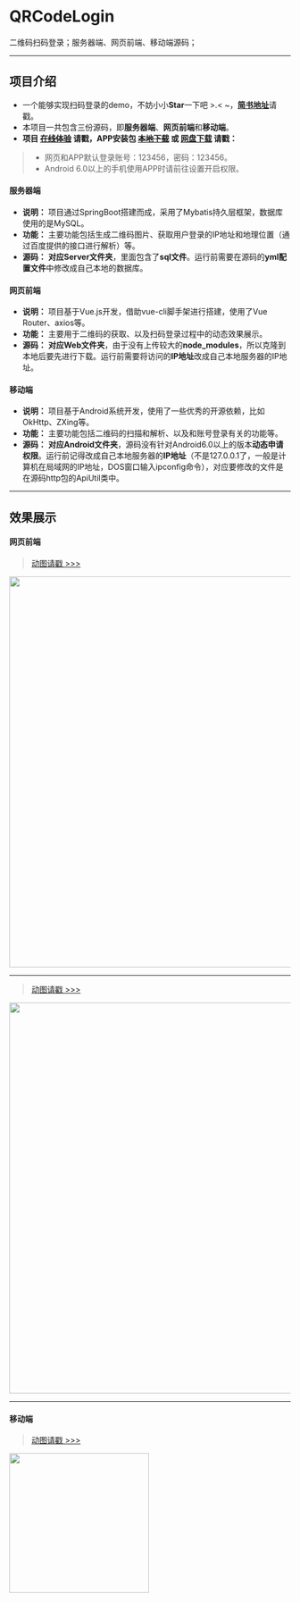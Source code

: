 # QRCodeLogin
二维码扫码登录；服务器端、网页前端、移动端源码；

----
## 项目介绍
- 一个能够实现扫码登录的demo，不妨小小**Star**一下吧 >.< ~，[**简书地址**](https://www.jianshu.com/p/d5a7a3081bbf)请戳。
- 本项目一共包含三份源码，即**服务器端**、**网页前端**和**移动端**。
- **项目 [~~在线体验~~](http://github.trunch.cn/) 请戳，APP安装包 [~~本地下载~~](http://res.trunch.cn/auth/auth.apk) 或 [网盘下载](https://pan.baidu.com/s/1Q76TcKfwkvH2czYfTYrqJg) 请戳：**
> - 网页和APP默认登录账号：123456，密码：123456。
> - Android 6.0以上的手机使用APP时请前往设置开启权限。
#### 服务器端
- **说明：** 项目通过SpringBoot搭建而成，采用了Mybatis持久层框架，数据库使用的是MySQL。
- **功能：** 主要功能包括生成二维码图片、获取用户登录的IP地址和地理位置（通过百度提供的接口进行解析）等。
- **源码：** **对应Server文件夹**，里面包含了**sql文件**。运行前需要在源码的**yml配置文件**中修改成自己本地的数据库。
#### 网页前端
- **说明：** 项目基于Vue.js开发，借助vue-cli脚手架进行搭建，使用了Vue Router、axios等。
- **功能：** 主要用于二维码的获取、以及扫码登录过程中的动态效果展示。
- **源码：** **对应Web文件夹**，由于没有上传较大的**node_modules**，所以克隆到本地后要先进行下载。运行前需要将访问的**IP地址**改成自己本地服务器的IP地址。
#### 移动端
- **说明：** 项目基于Android系统开发，使用了一些优秀的开源依赖，比如OkHttp、ZXing等。
- **功能：** 主要功能包括二维码的扫描和解析、以及和账号登录有关的功能等。
- **源码：** **对应Android文件夹**，源码没有针对Android6.0以上的版本**动态申请权限**。运行前记得改成自己本地服务器的**IP地址**（不是127.0.0.1了，一般是计算机在局域网的IP地址，DOS窗口输入ipconfig命令），对应要修改的文件是在源码http包的ApiUtil类中。

---
## 效果展示
#### 网页前端
> [动图请戳 >>>](https://upload-images.jianshu.io/upload_images/15955542-895dd1e14847420a.gif) 
<img src="https://github.com/HeyJC/QRCodeLogin/blob/master/Images/web-loadcode.gif?raw=true" width="700" align=center />

---
> [动图请戳 >>>](https://upload-images.jianshu.io/upload_images/15955542-73b9422c0d2c63fd.gif) 
<img src="https://github.com/HeyJC/QRCodeLogin/blob/master/Images/web-scancode.gif?raw=true" width="700" align=center />

---
#### 移动端
> [动图请戳 >>>](https://upload-images.jianshu.io/upload_images/15955542-ae1898781a012dfd.gif) 
<img src="https://github.com/HeyJC/QRCodeLogin/blob/master/Images/app-scancode.gif?raw=true" width="250" align=center />
